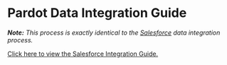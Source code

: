 # Pardot Data Integration Guide

_**Note:** This process is exactly identical to the [Salesforce](salesforce.md) data integration process._

[Click here to view the Salesforce Integration Guide.](salesforce.md)

